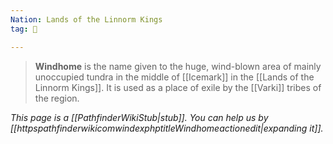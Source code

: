 ```yaml
---
Nation: Lands of the Linnorm Kings
tag: 🌃

---
```


> **Windhome** is the name given to the huge, wind-blown area of mainly unoccupied tundra in the middle of [[Icemark]] in the [[Lands of the Linnorm Kings]]. It is used as a place of exile by the [[Varki]] tribes of the region.



*This page is a [[PathfinderWikiStub|stub]]. You can help us by [[httpspathfinderwikicomwindexphptitleWindhomeactionedit|expanding it]].*








